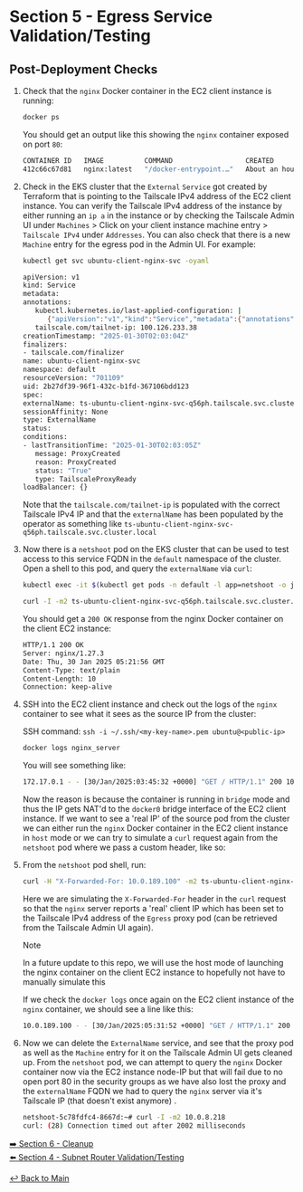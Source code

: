 # Section 5 - Egress Service Validation/Testing

## Post-Deployment Checks

1. Check that the ```nginx``` Docker container in the EC2 client instance is running:

   ```bash
   docker ps
   ```

   You should get an output like this showing the `nginx` container exposed on port `80`:

   ```bash
   CONTAINER ID   IMAGE          COMMAND                  CREATED             STATUS             PORTS                NAMES
   412c66c67d81   nginx:latest   "/docker-entrypoint.…"   About an hour ago   Up About an hour   0.0.0.0:80->80/tcp   nginx_server
   ```

2. Check in the EKS cluster that the `External` `Service` got created by Terraform that is pointing to the Tailscale IPv4 address of the EC2 client instance. You can verify the Tailscale IPv4 address of the instance by either running an `ip a` in the instance or by checking the Tailscale Admin UI under `Machines` > Click on your client instance machine entry > `Tailscale IPv4` under `Addresses`. You can also check that there is a new `Machine` entry for the egress pod in the Admin UI. For example:

   ```bash
   kubectl get svc ubuntu-client-nginx-svc -oyaml
   ```

   ```bash
   apiVersion: v1
   kind: Service
   metadata:
   annotations:
      kubectl.kubernetes.io/last-applied-configuration: |
         {"apiVersion":"v1","kind":"Service","metadata":{"annotations":{"tailscale.com/tailnet-ip":"100.126.233.38"},"name":"ubuntu-client-nginx-svc","namespace":"default"},"spec":{"externalName":"placeholder","type":"ExternalName"}}
      tailscale.com/tailnet-ip: 100.126.233.38
   creationTimestamp: "2025-01-30T02:03:04Z"
   finalizers:
   - tailscale.com/finalizer
   name: ubuntu-client-nginx-svc
   namespace: default
   resourceVersion: "701109"
   uid: 2b27df39-96f1-432c-b1fd-367106bdd123
   spec:
   externalName: ts-ubuntu-client-nginx-svc-q56ph.tailscale.svc.cluster.local
   sessionAffinity: None
   type: ExternalName
   status:
   conditions:
   - lastTransitionTime: "2025-01-30T02:03:05Z"
      message: ProxyCreated
      reason: ProxyCreated
      status: "True"
      type: TailscaleProxyReady
   loadBalancer: {}
   ```

   Note that the `tailscale.com/tailnet-ip` is populated with the correct Tailscale IPv4 IP and that the `externalName` has been populated by the operator as something like `ts-ubuntu-client-nginx-svc-q56ph.tailscale.svc.cluster.local`

3. Now there is a `netshoot` pod on the EKS cluster that can be used to test access to this service FQDN in the `default` namespace of the cluster. Open a shell to this pod, and query the `externalName` via `curl`:

   ```bash
   kubectl exec -it $(kubectl get pods -n default -l app=netshoot -o jsonpath='{.items[0].metadata.name}') -- /bin/bash
   ```

   ```bash
   curl -I -m2 ts-ubuntu-client-nginx-svc-q56ph.tailscale.svc.cluster.local
   ```

   You should get a `200 OK` response from the nginx Docker container on the client EC2 instance:

   ```bash
   HTTP/1.1 200 OK
   Server: nginx/1.27.3
   Date: Thu, 30 Jan 2025 05:21:56 GMT
   Content-Type: text/plain
   Content-Length: 10
   Connection: keep-alive
   ```

4. SSH into the EC2 client instance and check out the logs of the `nginx` container to see what it sees as the source IP from the cluster:

   SSH command: `ssh -i ~/.ssh/<my-key-name>.pem ubuntu@<public-ip>`

   ```bash
   docker logs nginx_server
   ```

   You will see something like:

   ```bash
   172.17.0.1 - - [30/Jan/2025:03:45:32 +0000] "GET / HTTP/1.1" 200 10 "-" "curl/8.7.1"
   ```

   Now the reason is because the container is running in `bridge` mode and thus the IP gets NAT'd to the `docker0` bridge interface of the EC2 client instance. If we want to see a 'real IP' of the source pod from the cluster we can either run the `nginx` Docker container in the EC2 client instance in `host` mode or we can try to simulate a `curl` request again from the `netshoot` pod where we pass a custom header, like so:

5. From the `netshoot` pod shell, run:

   ```bash
   curl -H "X-Forwarded-For: 10.0.189.100" -m2 ts-ubuntu-client-nginx-svc-q56ph.tailscale.svc.cluster.local
   ```

   Here we are simulating the `X-Forwarded-For` header in the `curl` request so that the `nginx` server reports a 'real' client IP which has been set to the Tailscale IPv4 address of the `Egress` proxy pod (can be retrieved from the Tailscale Admin UI again).

   > [!NOTE]
   > In a future update to this repo, we will use the host mode of launching the nginx container on the client EC2 instance to hopefully not have to manually simulate this

   If we check the `docker logs`  once again on the EC2 client instance of the `nginx` container, we should see a line like this:

   ```bash
   10.0.189.100 - - [30/Jan/2025:05:31:52 +0000] "GET / HTTP/1.1" 200 10 "-" "curl/8.7.1"
   ```

6. Now we can delete the `ExternalName` service, and see that the proxy pod as well as the `Machine` entry for it on the Tailscale Admin UI gets cleaned up.
   From the `netshoot` pod, we can attempt to query the `nginx` Docker container now via the EC2 instance node-IP but that will fail due to no open port 80 in the security groups as we have also lost the proxy and the `externalName` FQDN we had to query the `nginx` server via it's Tailscale IP (that doesn't exist anymore) .

   ```bash
   netshoot-5c78fdfc4-8667d:~# curl -I -m2 10.0.8.218
   curl: (28) Connection timed out after 2002 milliseconds
   ```

[:arrow_right: Section 6 - Cleanup](section-6-cleanup.md)  
[:arrow_left: Section 4 - Subnet Router Validation/Testing](section-4-sr-validation.md)

[:leftwards_arrow_with_hook: Back to Main](../README.md)
